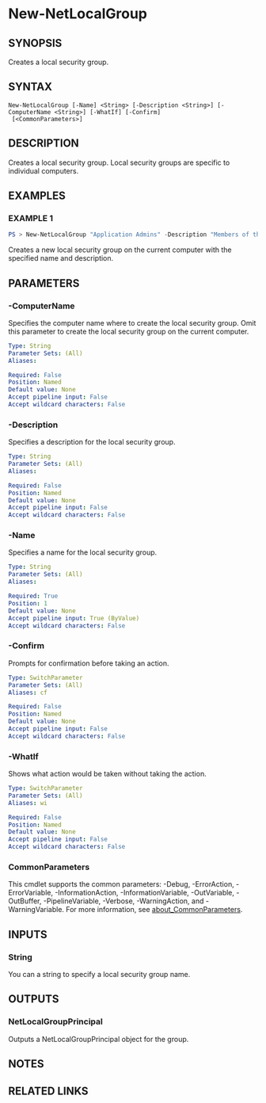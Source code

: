 ﻿---
external help file: NetAccounts-help.xml
Module Name: NetAccounts
schema: 2.0.0
---

# New-NetLocalGroup

## SYNOPSIS
Creates a local security group.

## SYNTAX

```
New-NetLocalGroup [-Name] <String> [-Description <String>] [-ComputerName <String>] [-WhatIf] [-Confirm]
 [<CommonParameters>]
```

## DESCRIPTION
Creates a local security group.
Local security groups are specific to individual computers.

## EXAMPLES

### EXAMPLE 1
```powershell
PS > New-NetLocalGroup "Application Admins" -Description "Members of this group can administer applications."
```
Creates a new local security group on the current computer with the specified name and description.

## PARAMETERS

### -ComputerName
Specifies the computer name where to create the local security group.
Omit this parameter to create the local security group on the current computer.

```yaml
Type: String
Parameter Sets: (All)
Aliases:

Required: False
Position: Named
Default value: None
Accept pipeline input: False
Accept wildcard characters: False
```

### -Description
Specifies a description for the local security group.

```yaml
Type: String
Parameter Sets: (All)
Aliases:

Required: False
Position: Named
Default value: None
Accept pipeline input: False
Accept wildcard characters: False
```

### -Name
Specifies a name for the local security group.

```yaml
Type: String
Parameter Sets: (All)
Aliases:

Required: True
Position: 1
Default value: None
Accept pipeline input: True (ByValue)
Accept wildcard characters: False
```

### -Confirm
Prompts for confirmation before taking an action.

```yaml
Type: SwitchParameter
Parameter Sets: (All)
Aliases: cf

Required: False
Position: Named
Default value: None
Accept pipeline input: False
Accept wildcard characters: False
```

### -WhatIf
Shows what action would be taken without taking the action.

```yaml
Type: SwitchParameter
Parameter Sets: (All)
Aliases: wi

Required: False
Position: Named
Default value: None
Accept pipeline input: False
Accept wildcard characters: False
```

### CommonParameters
This cmdlet supports the common parameters: -Debug, -ErrorAction, -ErrorVariable, -InformationAction, -InformationVariable, -OutVariable, -OutBuffer, -PipelineVariable, -Verbose, -WarningAction, and -WarningVariable. For more information, see [about_CommonParameters](http://go.microsoft.com/fwlink/?LinkID=113216).

## INPUTS

### String
You can a string to specify a local security group name.

## OUTPUTS

### NetLocalGroupPrincipal
Outputs a NetLocalGroupPrincipal object for the group.

## NOTES

## RELATED LINKS
